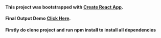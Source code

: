 #### This project was bootstrapped with [Create React App](https://github.com/facebook/create-react-app).

#### Final Output Demo [Click Here](https://pedantic-snyder-e175b4.netlify.app).

#### Firstly do clone project and run npm install to install all dependencies
